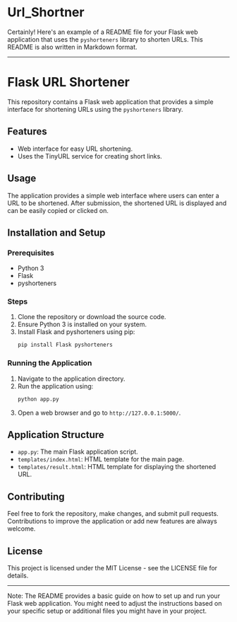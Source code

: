 # Url_Shortner

Certainly! Here's an example of a README file for your Flask web application that uses the `pyshorteners` library to shorten URLs. This README is also written in Markdown format.

---

# Flask URL Shortener

This repository contains a Flask web application that provides a simple interface for shortening URLs using the `pyshorteners` library.

## Features

- Web interface for easy URL shortening.
- Uses the TinyURL service for creating short links.

## Usage

The application provides a simple web interface where users can enter a URL to be shortened. After submission, the shortened URL is displayed and can be easily copied or clicked on.

## Installation and Setup

### Prerequisites

- Python 3
- Flask
- pyshorteners

### Steps

1. Clone the repository or download the source code.
2. Ensure Python 3 is installed on your system.
3. Install Flask and pyshorteners using pip:
    ```bash
    pip install Flask pyshorteners
    ```

### Running the Application

1. Navigate to the application directory.
2. Run the application using:
    ```bash
    python app.py
    ```
3. Open a web browser and go to `http://127.0.0.1:5000/`.

## Application Structure

- `app.py`: The main Flask application script.
- `templates/index.html`: HTML template for the main page.
- `templates/result.html`: HTML template for displaying the shortened URL.

## Contributing

Feel free to fork the repository, make changes, and submit pull requests. Contributions to improve the application or add new features are always welcome.

## License

This project is licensed under the MIT License - see the LICENSE file for details.

---

Note: The README provides a basic guide on how to set up and run your Flask web application. You might need to adjust the instructions based on your specific setup or additional files you might have in your project.
